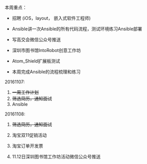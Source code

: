 本周重点：

* 招聘 \(iOS，layout， 嵌入式软件工程师\)

* Ansible讲一次Ansible的所有代码流程，测试环境练习Ansible部署

* 写高交会微信公众号推送

* 深圳市图书馆IntoRobot创意工作坊

* Atom\_Shield扩展板测试

* 本周完成Ansible的流程梳理和练习


20161107:

1. ~~一周工作计划~~
2. ~~筛选简历，通知面试~~
3. Ansible

20161108:

1. ~~筛选简历，通知面试~~

2. 淘宝双11促销活动

3. 淘宝订单开发票
4. 11.12日深圳图书馆工作坊活动微信公众号推送

